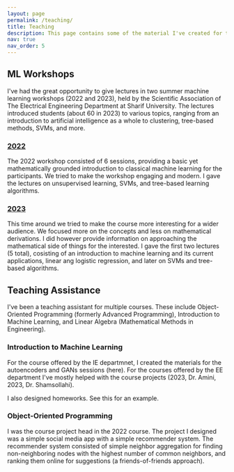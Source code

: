 ```yaml
---
layout: page
permalink: /teaching/
title: Teaching
description: This page contains some of the material I've created for the purpose of teaching.
nav: true
nav_order: 5
---
```


## ML Workshops
I've had the great opportunity to give lectures in two summer machine learning workshops (2022 and 2023), held by the Scientific Association of The Electrical Engineering Department at Sharif University. The lectures introduced students (about 60 in 2023) to various topics, ranging from an introduction to artificial intelligence as a whole to clustering, tree-based methods, SVMs, and more.

### [2022](https://github.com/amir-thatoneguy/Machine-Learning-ESW)
The 2022 workshop consisted of 6 sessions, providing a basic yet mathematically grounded introduction to classical machine learning for the participants. We tried to make the workshop engaging and modern. I gave the lectures on unsupervised learning, SVMs, and tree-based learning algorithms.

### [2023](https://github.com/amir-thatoneguy/AIvengers-Intro-to-ML)
This time around we tried to make the course more interesting for a wider audience. We focused more on the concepts and less on mathematical derivations. I did however provide information on approaching the mathematical side of things for the interested. I gave the first two lectures (5 total), cosisting of an introduction to machine learning and its current applications, linear ang logistic regression, and later on SVMs and tree-based algorithms.


## Teaching Assistance
I've been a teaching assistant for multiple courses. These include Object-Oriented Programming (formerly Advanced Programming), Introduction to Machine Learning, and Linear Algebra (Mathematical Methods in Engineering). 

### Introduction to Machine Learning
For the course offered by the IE departmnet, I created the materials for the autoencoders and GANs sessions (here). For the courses offered by the EE department I've mostly helped with the course projects (2023, Dr. Amini, 2023, Dr. Shamsollahi). 

I also designed homeworks. See this for an example.

### Object-Oriented Programming
I was the course project head in the 2022 course. The project I designed was a simple social media app with a simple recommender system. The recommender system consisted of simple neighbor aggregation for finding non-neighboring nodes with the highest number of common neighbors, and ranking them online for suggestions (a friends-of-friends approach).

